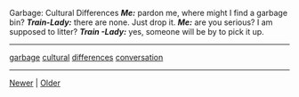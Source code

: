 <!--
title: Garbage
date: 2020-06-28T14:43:49.749Z
tags: garbage, cultural, differences, conversation
-->


Garbage: Cultural Differences
***Me:*** pardon me, where might I find a garbage bin? ***Train-Lady:*** there are none. Just drop it. ***Me:*** are you serious? I am supposed to litter? ***Train -Lady:*** yes, someone will be by to pick it up.

<!--BOTTOM-POST-NAVIGATION-->
---

[garbage](tag-garbage.md) [cultural](tag-cultural.md) [differences](tag-differences.md) [conversation](tag-conversation.md)

---

[Newer](96267617267.md) | [Older](96557437567.md)